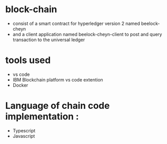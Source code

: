 # block-chain

* consist of a smart contract for hyperledger version 2 named beelock-cheyn
* and a client application named beelock-cheyn-client to post and query transaction to the universal ledger

# tools used
* vs code 
* IBM Blockchain platform vs code extention
* Docker

# Language of chain code implementation :
* Typescript
* Javascript
